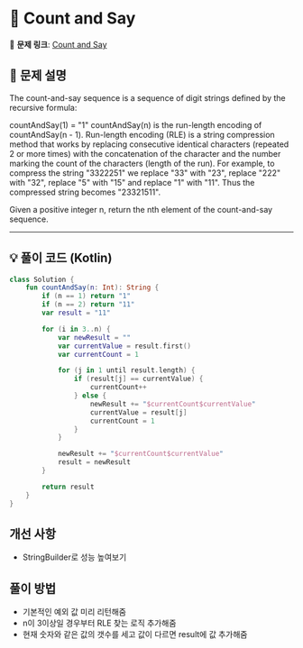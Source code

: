 # 📝 Count and Say

🔗 **문제 링크**: [Count and Say](https://leetcode.com/problems/count-and-say/description/)

## 📌 문제 설명  

The count-and-say sequence is a sequence of digit strings defined by the recursive formula:

countAndSay(1) = "1"
countAndSay(n) is the run-length encoding of countAndSay(n - 1).
Run-length encoding (RLE) is a string compression method that works by replacing consecutive identical characters (repeated 2 or more times) with the concatenation of the character and the number marking the count of the characters (length of the run). For example, to compress the string "3322251" we replace "33" with "23", replace "222" with "32", replace "5" with "15" and replace "1" with "11". Thus the compressed string becomes "23321511".

Given a positive integer n, return the nth element of the count-and-say sequence.

---

## 💡 풀이 코드 (Kotlin)
```kotlin
class Solution {
    fun countAndSay(n: Int): String {
        if (n == 1) return "1"
        if (n == 2) return "11"
        var result = "11"

        for (i in 3..n) {
            var newResult = ""
            var currentValue = result.first()
            var currentCount = 1

            for (j in 1 until result.length) {
                if (result[j] == currentValue) {
                    currentCount++
                } else {
                    newResult += "$currentCount$currentValue"
                    currentValue = result[j]
                    currentCount = 1
                }
            }

            newResult += "$currentCount$currentValue"
            result = newResult
        }

        return result
    }
}
```

## 개선 사항
- StringBuilder로 성능 높여보기

## 풀이 방법
- 기본적인 예외 값 미리 리턴해줌
- n이 3이상일 경우부터 RLE 찾는 로직 추가해줌
- 현재 숫자와 같은 값의 갯수를 세고 값이 다르면 result에 값 추가해줌